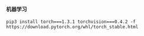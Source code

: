 #### 机器学习

`pip3 install torch===1.3.1 torchvision===0.4.2 -f https://download.pytorch.org/whl/torch_stable.html`
